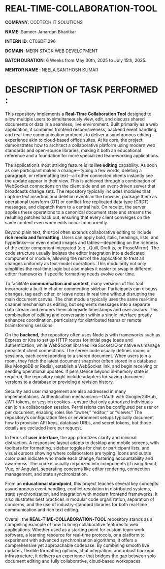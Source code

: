 # REAL-TIME-COLLABORATION-TOOL

**COMPANY**: CODTECH IT SOLUTIONS

**NAME**: Sameer Janardan Bharitkar

**INTERN ID**: CT06DF1296

**DOMAIN**: MERN STACK WEB DEVELOPMENT

**BATCH DURATION**: 6 Weeks from May 30th, 2025 to July 15th, 2025.    

**MENTOR NAME** : NEELA SANTHOSH KUMAR

# DESCRIPTION OF TASK PERFORMED : 

This repository implements a **Real‑Time Collaboration Tool** designed to allow multiple users to simultaneously view, edit, and discuss shared documents or data in a seamless, live environment. Built primarily as a web application, it combines frontend responsiveness, backend event handling, and real‑time communication protocols to deliver a synchronous editing experience akin to cloud‑based office suites. At its core, the project demonstrates how to architect a collaborative platform using modern web standards and open‑source libraries, making it both an educational reference and a foundation for more specialized team‑working applications.

The application’s most striking feature is its **live editing** capability. As soon as one participant makes a change—typing a few words, deleting a paragraph, or reformatting text—all other connected clients instantly see the update appear in their view. This is achieved through a combination of WebSocket connections on the client side and an event‑driven server that broadcasts change sets. The repository typically includes modules that capture text insertion and deletion events in the browser, package them as operational transform (OT) or conflict‑free replicated data type (CRDT) messages, and dispatch them to a central hub. On receipt, the server applies these operations to a canonical document state and streams the resulting patches back out, ensuring that every client converges on the same content even when edits occur concurrently.

Beyond plain text, this tool often extends collaborative editing to include **rich media and formatting**. Users can apply bold, italic, headings, lists, and hyperlinks—or even embed images and tables—depending on the richness of the editor component integrated (e.g., Quill, Draft.js, or ProseMirror). The code structure usually isolates the editor integration into a dedicated component or module, allowing the rest of the application to treat all changes uniformly as text‑model operations. This modularity not only simplifies the real‑time logic but also makes it easier to swap in different editor frameworks if specific formatting needs evolve over time.

To facilitate **communication and context**, many versions of this tool incorporate a built‑in chat or commenting sidebar. Participants can discuss changes, tag each other, or leave notes in real time without disrupting the main document canvas. The chat module typically uses the same real‑time channel mechanism as editing, but segments messages into a separate data stream and renders them alongside timestamps and user avatars. This combination of editing and conversation within a single interface greatly enhances coordination, particularly for distributed teams or remote brainstorming sessions.

On the **backend**, the repository often uses Node.js with frameworks such as Express or Koa to set up HTTP routes for initial page loads and authentication, while WebSocket libraries like Socket.IO or native ws manage persistent client connections. The server code usually defines rooms or sessions, each corresponding to a shared document. When users join a room, they fetch the latest document snapshot (often stored in a database like MongoDB or Redis), establish a WebSocket link, and begin receiving or sending operational updates. If persistence beyond in‑memory state is required, the repository might include adapters for saving document versions to a database or providing a revision history.

Security and user management are also addressed in many implementations. Authentication mechanisms—OAuth with Google/GitHub, JWT tokens, or session cookies—ensure that only authorized individuals can join a collaboration session. Permissions can be configured per user or per document, enabling roles like “owner,” “editor,” or “viewer.” The repository’s configuration files or environment setups typically document how to provision API keys, database URLs, and secret tokens, but those details are excluded here per request.

In terms of **user interface**, the app prioritizes clarity and minimal distraction. A responsive layout adapts to desktop and mobile screens, with toolbars for formatting, sidebar toggles for chat or participant lists, and visual cursors showing where collaborators are typing. Icons and subtle color cues indicate who made each change, fostering accountability and awareness. The code is usually organized into components (if using React, Vue, or Angular), separating concerns like editor rendering, connection management, and state synchronization.

From an **educational standpoint**, this project teaches several key concepts: asynchronous event handling, conflict resolution in distributed systems, state synchronization, and integration with modern frontend frameworks. It also illustrates best practices in modular code organization, separation of concerns, and the use of industry‑standard libraries for both real‑time communication and rich text editing.

Overall, the **REAL‑TIME‑COLLABORATION‑TOOL** repository stands as a compelling example of how to bring collaborative features to web applications. Whether used as a starting point for custom team‑work software, a learning resource for real‑time protocols, or a platform to experiment with advanced synchronization algorithms, it offers a comprehensive yet approachable codebase. By combining smooth live updates, flexible formatting options, chat integration, and robust backend infrastructure, it delivers an experience that bridges the gap between solo document editing and fully collaborative, cloud‑based workspaces.
